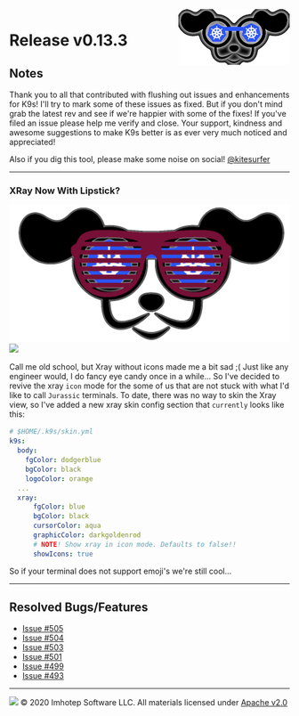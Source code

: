 <img src="https://raw.githubusercontent.com/derailed/k9s/master/assets/k9s_small.png" align="right" width="200" height="auto"/>

# Release v0.13.3

## Notes

Thank you to all that contributed with flushing out issues and enhancements for K9s! I'll try to mark some of these issues as fixed. But if you don't mind grab the latest rev and see if we're happier with some of the fixes! If you've filed an issue please help me verify and close. Your support, kindness and awesome suggestions to make K9s better is as ever very much noticed and appreciated!

Also if you dig this tool, please make some noise on social! [@kitesurfer](https://twitter.com/kitesurfer)

---

### XRay Now With Lipstick?

<img src="https://raw.githubusercontent.com/derailed/k9s/master/assets/k9s_xray.png"/>

<img src="https://raw.githubusercontent.com/derailed/k9s/master/assets/xray_icons.png"/>

Call me old school, but Xray without icons made me a bit sad ;( Just like any engineer would, I do fancy eye candy once in a while...
So I've decided to revive the xray `icon` mode for the some of us that are not stuck with what I'd like to call `Jurassic` terminals.
To date, there was no way to skin the Xray view, so I've added a new xray skin config section that `currently` looks like this:

```yaml
# $HOME/.k9s/skin.yml
k9s:
  body:
    fgColor: dodgerblue
    bgColor: black
    logoColor: orange
  ...
  xray:
      fgColor: blue
      bgColor: black
      cursorColor: aqua
      graphicColor: darkgoldenrod
      # NOTE! Show xray in icon mode. Defaults to false!!
      showIcons: true
```

So if your terminal does not support emoji's we're still cool...

---

## Resolved Bugs/Features

* [Issue #505](https://github.com/CirrusByte42/ca9s/issues/505)
* [Issue #504](https://github.com/CirrusByte42/ca9s/issues/504)
* [Issue #503](https://github.com/CirrusByte42/ca9s/issues/503)
* [Issue #501](https://github.com/CirrusByte42/ca9s/issues/501)
* [Issue #499](https://github.com/CirrusByte42/ca9s/issues/499)
* [Issue #493](https://github.com/CirrusByte42/ca9s/issues/493)

---

<img src="https://raw.githubusercontent.com/derailed/k9s/master/assets/imhotep_logo.png" width="32" height="auto"/> © 2020 Imhotep Software LLC. All materials licensed under [Apache v2.0](http://www.apache.org/licenses/LICENSE-2.0)
